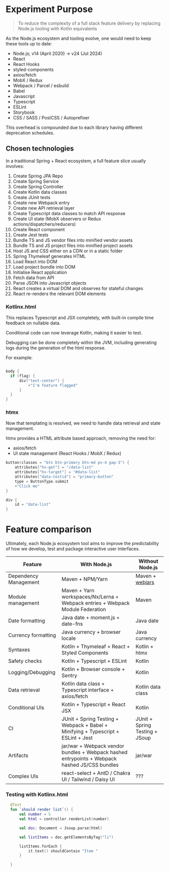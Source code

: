 # Experiment Purpose

> To reduce the complexity of a full stack feature delivery by replacing Node.js tooling with Kotlin equivalents

As the Node.js ecosystem and tooling evolve, one would need to keep these tools up to date:
- Node.js; v14 (April 2020) -> v24 (Jul 2024)
- React
- React Hooks
- styled-components
- axios/fetch
- MobX / Redux
- Webpack / Parcel / esbuild
- Babel
- Javascript 
- Typescript
- ESLint
- Storybook
- CSS / SASS / PostCSS / Autoprefixer

This overhead is compounded due to each library having different deprecation schedules.

## Chosen technologies

In a traditional Spring + React ecosystem, a full feature slice usually involves:

1. Create Spring JPA Repo
1. Create Spring Service
1. Create Spring Controller
1. Create Kotlin data classes
1. Create JUnit tests
1. Create new Webpack entry
1. Create new API retrieval layer
1. Create Typescript data classes to match API response
1. Create UI state (MobX observers or Redux actions/dispatchers/reducers)
1. Create React component
1. Create Jest tests
1. Bundle TS and JS vendor files into minified vendor assets
1. Bundle TS and JS project files into minified project assets
1. Host JS and CSS either on a CDN or in a static folder 
1. Spring Thymeleaf generates HTML
1. Load React into DOM
1. Load project bundle into DOM
1. Initialise React application
1. Fetch data from API
1. Parse JSON into Javascript objects
1. React creates a virtual DOM and observes for stateful changes
1. React re-renders the relevant DOM elements

### Kotlinx.html

This replaces Typescript and JSX completely, with built-in compile time feedback on nullable data. 

Conditional code can now leverage Kotlin, making it easier to test.

Debugging can be done completely within the JVM, including generating logs during the generation of the html response.

For example:
```kotlin

body {
  if (flag) {
      div("text-center") {
          +"I'm feature flagged"
      }
  }
}
```

### htmx

Now that templating is resolved, we need to handle data retrieval and state management. 

htmx provides a HTML attribute based approach, removing the need for:
- axios/fetch
- UI state management (React Hooks / MobX / Redux)

```kotlin
button(classes = "btn btn-primary btn-md px-4 gap-3") { 
    attributes["hx-get"] = "/data-list"
    attributes["hx-target"] = "#data-list"
    attributes["data-testid"] = "primary-button"
    type = ButtonType.submit
    +"Click me"
}

div {
    id = "data-list"
}
```

# Feature comparison

Ultimately, each Node.js ecosystem tool aims to improve the predictability of how we develop, test and package interactive user interfaces.

Feature | With Node.js | Without Node.js
------|--------|--------
Dependency Management | Maven + NPM/Yarn | Maven + [webjars](https://www.webjars.org/)
Module management | Maven + Yarn workspaces/Nx/Lerna + Webpack entries + Webpack Module Federation | Maven
Date formatting | Java date + moment.js + date-fns | Java date
Currency formatting | Java currency + browser locale | Java currency
Syntaxes | Kotlin + Thymeleaf + React + Styled Components | Kotlin + htmx
Safety checks | Kotlin + Typescript + ESLint | Kotlin
Logging/Debugging | Kotlin + Browser console + Sentry  | Kotlin
Data retrieval | Kotlin data class + Typescript interface + axios/fetch | Kotlin data class
Conditional UIs | Kotlin + Typescript + React JSX | Kotlin
CI | JUnit + Spring Testing + Webpack + Babel + Minifying + Typescript + ESLint + Jest | JUnit + Spring Testing + JSoup
Artifacts | jar/war + Webpack vendor bundles + Webpack hashed entrypoints + Webpack hashed JS/CSS bundles | jar/war
Complex UIs | react-select + AntD / Chakra UI / Tailwind / Daisy UI | ???

### Testing with Kotlinx.html

```kotlin
  @Test
  fun `should render list`() {
      val number = 5
      val html = controller.renderList(number)

      val doc: Document = Jsoup.parse(html)

      val listItems = doc.getElementsByTag("li")

      listItems.forEach {
          it.text() shouldContain "Item "
      }

  }
```
